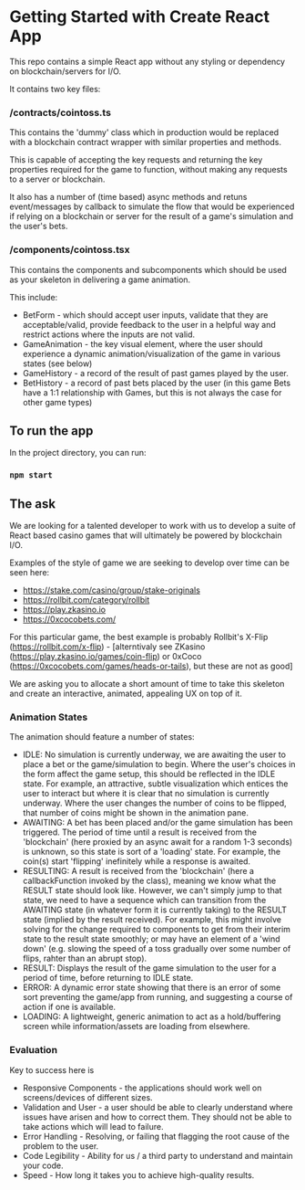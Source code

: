 # Getting Started with Create React App

This repo contains a simple React app without any styling or dependency on blockchain/servers for I/O.

It contains two key files:

### /contracts/cointoss.ts

This contains the 'dummy' class which in production would be replaced with a blockchain contract wrapper with similar properties and methods.

This is capable of accepting the key requests and returning the key properties required for the game to function, without making any requests to a server or blockchain.

It also has a number of (time based) async methods and retuns event/messages by callback to simulate the flow that would be experienced if relying on a blockchain or server for the result of a game's simulation and the user's bets.

### /components/cointoss.tsx

This contains the components and subcomponents which should be used as your skeleton in delivering a game animation.

This include:

- BetForm - which should accept user inputs, validate that they are acceptable/valid, provide feedback to the user in a helpful way and restrict actions where the inputs are not valid.
- GameAnimation - the key visual element, where the user should experience a dynamic animation/visualization of the game in various states (see below)
- GameHistory - a record of the result of past games played by the user.
- BetHistory - a record of past bets placed by the user (in this game Bets have a 1:1 relationship with Games, but this is not always the case for other game types)


## To run the app

In the project directory, you can run:

### `npm start`


## The ask

We are looking for a talented developer to work with us to develop a suite of React based casino games that will ultimately be powered by blockchain I/O.

Examples of the style of game we are seeking to develop over time can be seen here:
- https://stake.com/casino/group/stake-originals
- https://rollbit.com/category/rollbit
- https://play.zkasino.io
- https://0xcocobets.com/

For this particular game, the best example is probably Rollbit's X-Flip (https://rollbit.com/x-flip) - [alterntivaly see ZKasino (https://play.zkasino.io/games/coin-flip) or 0xCoco (https://0xcocobets.com/games/heads-or-tails), but these are not as good]

We are asking you to allocate a short amount of time to take this skeleton and create an interactive, animated, appealing UX on top of it.



### Animation States

The animation should feature a number of states:

- IDLE: No simulation is currently underway, we are awaiting the user to place a bet or the game/simulation to begin. Where the user's choices in the form affect the game setup, this should be reflected in the IDLE state. For example, an attractive, subtle visualization which entices the user to interact but where it is clear that no simulation is currently underway. Where the user changes the number of coins to be flipped, that number of coins might be shown in the animation pane.
- AWAITING: A bet has been placed and/or the game simulation has been triggered. The period of time until a result is received from the 'blockchain' (here proxied by an async await for a random 1-3 seconds) is unknown, so this state is sort of a 'loading' state. For example, the coin(s) start 'flipping' inefinitely while a response is awaited.
- RESULTING: A result is received from the 'blockchain' (here a callbackFunction invoked by the class), meaning we know what the RESULT state should look like. However, we can't simply jump to that state, we need to have a sequence which can transition from the AWAITING state (in whatever form it is currently taking) to the RESULT state (implied by the result received). For example, this might involve solving for the change required to components to get from their interim state to the result state smoothly; or may have an element of a 'wind down' (e.g. slowing the speed of a toss gradually over some number of flips, rahter than an abrupt stop).
- RESULT: Displays the result of the game simulation to the user for a period of time, before returning to IDLE state.
- ERROR: A dynamic error state showing that there is an error of some sort preventing the game/app from running, and suggesting a course of action if one is available.
- LOADING: A lightweight, generic animation to act as a hold/buffering screen while information/assets are loading from elsewhere.

### Evaluation

Key to success here is 

- Responsive Components - the applications should work well on screens/devices of different sizes.
- Validation and User - a user should be able to clearly understand where issues have arisen and how to correct them. They should not be able to take actions which will lead to failure.
- Error Handling - Resolving, or failing that flagging the root cause of the problem to the user.
- Code Legibility - Ability for us / a third party to understand and maintain your code.
- Speed - How long it takes you to achieve high-quality results.